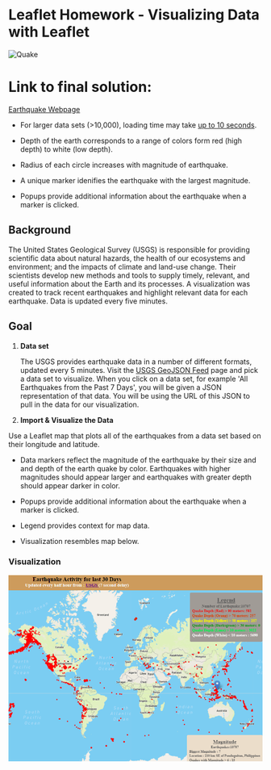 # Leaflet Homework - Visualizing Data with Leaflet

  



  ![Quake](https://media.giphy.com/media/MwK2rCO5m2WVq/giphy.gif) 

# Link to final solution:
  [Earthquake Webpage](https://phoogestraat.github.io/leaflet-challenge/)
  
  
  * For larger data sets (>10,000), loading time may take <u>up to 10 seconds</u>.
  
  * Depth of the earth corresponds to a range of colors form red (high depth) to white (low depth).
  
  * Radius of each circle increases with magnitude of earthquake.
  
  * A unique marker idenifies the earthquake with the largest magnitude.

  * Popups provide additional information about the earthquake when a marker is clicked.



## Background
The United States Geological Survey (USGS) is responsible for providing scientific data about natural hazards, the health of our ecosystems and environment; and the impacts of climate and land-use change. Their scientists develop new methods and tools to supply timely, relevant, and useful information about the Earth and its processes.  A visualization was created to track recent earthquakes and highlight relevant data for each earthquake. Data is updated every five minutes.


## Goal





1. **Data set**


   The USGS provides earthquake data in a number of different formats, updated every 5 minutes. Visit the [USGS GeoJSON Feed](http://earthquake.usgs.gov/earthquakes/feed/v1.0/geojson.php) page and pick a data set to visualize. When you click on a data set, for example 'All Earthquakes from the Past 7 Days', you will be given a JSON representation of that data. You will be using the URL of this JSON to pull in the data for our visualization.



2. **Import & Visualize the Data**

  Use a Leaflet map that plots all of the earthquakes from a data set based on their longitude and latitude.

   * Data markers reflect the magnitude of the earthquake by their size and and depth of the earth quake by color. Earthquakes with higher magnitudes should appear larger and earthquakes with greater depth should appear darker in color.

   

   * Popups provide additional information about the earthquake when a marker is clicked.

   * Legend provides context for map data.

   * Visualization resembles map below.

### Visualization

![2-BasicMap](Images/2-BasicMap.png)
